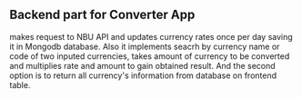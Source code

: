 ## Backend part for Converter App 
makes request to NBU API and updates currency rates once per day saving it in Mongodb database. 
Also it implements seacrh by currency name or code of two inputed currencies, takes amount of currency
to be converted and multiplies rate and amount to gain obtained result. And the second option is to return
all currency's information from database on frontend table.
